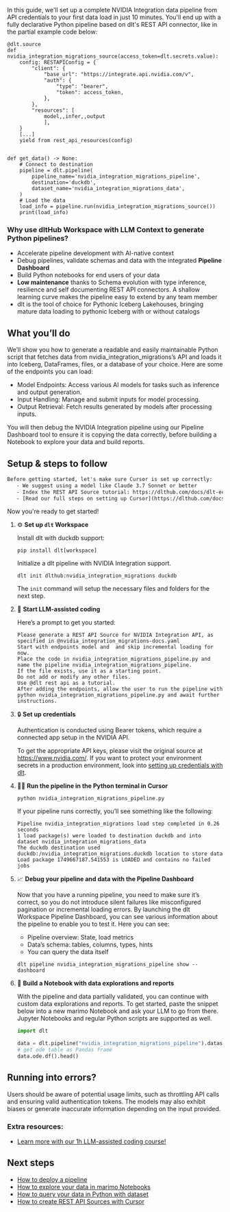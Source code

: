 In this guide, we'll set up a complete NVIDIA Integration data pipeline from API credentials to your first data load in just 10 minutes. You'll end up with a fully declarative Python pipeline based on dlt's REST API connector, like in the partial example code below:

```python-outcome
@dlt.source
def nvidia_integration_migrations_source(access_token=dlt.secrets.value):
    config: RESTAPIConfig = {
        "client": {
            "base_url": "https://integrate.api.nvidia.com/v",
            "auth": {
                "type": "bearer",
                "token": access_token,
            },
        },
        "resources": [
            model,,infer,,output
            ],
    }
    [...]
    yield from rest_api_resources(config)


def get_data() -> None:
    # Connect to destination
    pipeline = dlt.pipeline(
        pipeline_name='nvidia_integration_migrations_pipeline',
        destination='duckdb',
        dataset_name='nvidia_integration_migrations_data', 
    )
    # Load the data
    load_info = pipeline.run(nvidia_integration_migrations_source())
    print(load_info) 
```

### Why use dltHub Workspace with LLM Context to generate Python pipelines?

- Accelerate pipeline development with AI-native context
- Debug pipelines, validate schemas and data with the integrated **Pipeline Dashboard**
- Build Python notebooks for end users of your data
- **Low maintenance** thanks to Schema evolution with type inference, resilience and self documenting REST API connectors. A shallow learning curve makes the pipeline easy to extend by any team member
- dlt is the tool of choice for Pythonic Iceberg Lakehouses, bringing mature data loading to pythonic Iceberg with or without catalogs

## What you’ll do

We’ll show you how to generate a readable and easily maintainable Python script that fetches data from nvidia_integration_migrations’s API and loads it into Iceberg, DataFrames, files, or a database of your choice. Here are some of the endpoints you can load:

- Model Endpoints: Access various AI models for tasks such as inference and output generation.
- Input Handling: Manage and submit inputs for model processing.
- Output Retrieval: Fetch results generated by models after processing inputs.

You will then debug the NVIDIA Integration pipeline using our Pipeline Dashboard tool to ensure it is copying the data correctly, before building a Notebook to explore your data and build reports.

## Setup & steps to follow

```default
Before getting started, let's make sure Cursor is set up correctly:
   - We suggest using a model like Claude 3.7 Sonnet or better
   - Index the REST API Source tutorial: https://dlthub.com/docs/dlt-ecosystem/verified-sources/rest_api/ and add it to context as **@dlt rest api**
   - [Read our full steps on setting up Cursor](https://dlthub.com/docs/dlt-ecosystem/llm-tooling/cursor-restapi#23-configuring-cursor-with-documentation)
```

Now you're ready to get started!

1. ⚙️ **Set up `dlt` Workspace**
    
    Install dlt with duckdb support:
    ```shell
    pip install dlt[workspace]
    ```

    Initialize a dlt pipeline with NVIDIA Integration support.
    ```shell
    dlt init dlthub:nvidia_integration_migrations duckdb
    ```

    The `init` command will setup the necessary files and folders for the next step.
    
2. 🤠 **Start LLM-assisted coding**
    
    Here’s a prompt to get you started:
    
    ```prompt
    Please generate a REST API Source for NVIDIA Integration API, as specified in @nvidia_integration_migrations-docs.yaml 
    Start with endpoints model and  and skip incremental loading for now. 
    Place the code in nvidia_integration_migrations_pipeline.py and name the pipeline nvidia_integration_migrations_pipeline. 
    If the file exists, use it as a starting point. 
    Do not add or modify any other files. 
    Use @dlt rest api as a tutorial. 
    After adding the endpoints, allow the user to run the pipeline with python nvidia_integration_migrations_pipeline.py and await further instructions.
    ```

    
3. 🔒 **Set up credentials** 
    
    Authentication is conducted using Bearer tokens, which require a connected app setup in the NVIDIA API.
    
    To get the appropriate API keys, please visit the original source at https://www.nvidia.com/.
    If you want to protect your environment secrets in a production environment, look into [setting up credentials with dlt](https://dlthub.com/docs/walkthroughs/add_credentials).
    
4. 🏃‍♀️ **Run the pipeline in the Python terminal in Cursor**
    
    ```shell
    python nvidia_integration_migrations_pipeline.py
    ```
    
    If your pipeline runs correctly, you’ll see something like the following:
    
    ```shell
    Pipeline nvidia_integration_migrations load step completed in 0.26 seconds
    1 load package(s) were loaded to destination duckdb and into dataset nvidia_integration_migrations_data
    The duckdb destination used duckdb:/nvidia_integration_migrations.duckdb location to store data
    Load package 1749667187.541553 is LOADED and contains no failed jobs
    ```
    
5. 📈 **Debug your pipeline and data with the Pipeline Dashboard**

    Now that you have a running pipeline, you need to make sure it’s correct, so you do not introduce silent failures like misconfigured pagination or incremental loading errors. By launching the dlt Workspace Pipeline Dashboard, you can see various information about the pipeline to enable you to test it. Here you can see:
    - Pipeline overview: State, load metrics
    - Data’s schema: tables, columns, types, hints
    - You can query the data itself
    
    ```shell
    dlt pipeline nvidia_integration_migrations_pipeline show --dashboard
    ```
    
6. 🐍 **Build a Notebook with data explorations and reports**

    With the pipeline and data partially validated, you can continue with custom data explorations and reports. To get started, paste the snippet below into a new marimo Notebook and ask your LLM to go from there. Jupyter Notebooks and regular Python scripts are supported as well.

    
    ```python
    import dlt

   data = dlt.pipeline("nvidia_integration_migrations_pipeline").dataset()
   # get ode table as Pandas frame
   data.ode.df().head()
    ```

## Running into errors?

Users should be aware of potential usage limits, such as throttling API calls and ensuring valid authentication tokens. The models may also exhibit biases or generate inaccurate information depending on the input provided.

### Extra resources:

- [Learn more with our 1h LLM-assisted coding course!](https://www.youtube.com/watch?v=GGid70rnJuM)

## Next steps

- [How to deploy a pipeline](https://dlthub.com/docs/walkthroughs/deploy-a-pipeline)
- [How to explore your data in marimo Notebooks](https://dlthub.com/docs/general-usage/dataset-access/marimo)
- [How to query your data in Python with dataset](https://dlthub.com/docs/general-usage/dataset-access/dataset)
- [How to create REST API Sources with Cursor](https://dlthub.com/docs/dlt-ecosystem/llm-tooling/cursor-restapi)
